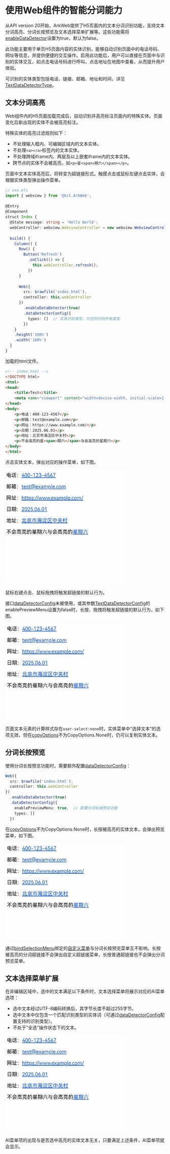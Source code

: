 # 使用Web组件的智能分词能力
<!--Kit: ArkWeb-->
<!--Subsystem: Web-->
<!--Owner: @zourongchun-->
<!--Designer: @zhufenghao-->
<!--Tester: @ghiker-->
<!--Adviser: @HelloShuo-->
从API version 20开始，ArkWeb提供了H5页面内的文本分词识别功能，支持文本分词高亮、分词长按预览及文本选择菜单扩展等。这些功能需将[enableDataDetector](../reference/apis-arkweb/arkts-basic-components-web-attributes.md#enabledatadetector20)设置为true，默认为false。

此功能主要用于单页H5页面内容的实体识别，能够自动识别页面中的电话号码、网址等信息，并提供便捷的交互操作。启用此功能后，用户可以直接在页面中与识别的实体交互，如点击电话号码进行呼叫，点击地址在地图中查看，从而提升用户体验。

可识别的实体类型包括电话、链接、邮箱、地址和时间，详见[TextDataDetectorType](../reference/apis-arkui/arkui-ts/ts-text-common.md#textdatadetectortype11枚举说明)。


## 文本分词高亮
Web组件内的H5页面加载完成后，自动识别并高亮标注页面内的特殊实体。页面变化后新出现的实体不会被高亮标注。

特殊实体的高亮过滤规则如下：

- 不处理输入框内、可编辑区域内的文本实体。
- 不处理`<a></a>`标签内的文本实体。
- 不处理跨域iframe内、两层及以上嵌套iframe内的文本实体。
- 跨节点的实体不会被高亮，如`<p>星<span>期六</span></p>`。

页面中文本实体高亮后，将转变为超链接形式。触摸点击或鼠标左键点击实体，会根据实体类型弹出操作菜单。

```ts
// xxx.ets
import { webview } from '@kit.ArkWeb';

@Entry
@Component
struct Index {
  @State message: string = 'Hello World';
  webController: webview.WebviewController = new webview.WebviewController();

  build() {
    Column() {
      Row() {
        Button('Refresh')
          .onClick(() => {
            this.webController.refresh();
          })
      }

      Web({
        src: $rawfile('index.html'),
        controller: this.webController
      })
        .enableDataDetector(true)
        .dataDetectorConfig({
          types: []  // 实体识别类型，为空则识别所有类型
        })
    }
    .height('100%')
    .width('100%')
  }
}
```

加载的html文件。
```html
<!-- index.html -->
<!DOCTYPE html>
<html>
<head>
    <title>Test</title>
    <meta name="viewport" content="width=device-width, initial-scale=1.0">
</head>
<body>
    <p>电话：400-123-4567</p>
    <p>邮箱：test@example.com</p>
    <p>网址：https://www.example.com/</p>
    <p>日期：2025.06.01</p>
    <p>地址：北京市海淀区中关村</p>
    <p>不会高亮的星<span>期六</span>与会高亮的星期六</p>
</body>
</html>
```
点击实体文本，弹出对应的操作菜单，如下图。

![web-data-detector-menu](figures/web-data-detector-menu.gif)

鼠标右键点击、鼠标拖拽将触发超链接的默认行为。

接口[dataDetectorConfig](../reference/apis-arkweb/arkts-basic-components-web-attributes.md#datadetectorconfig20)未被使用，或其参数[TextDataDetectorConfig](../reference/apis-arkui/arkui-ts/ts-text-common.md#textdatadetectorconfig11对象说明)的enablePreviewMenu设置为false时，长按、拖拽将触发超链接的默认行为，如下图。

![web-data-detector-normal-drag](figures/web-data-detector-normal-drag.gif)

页面文本元素的计算样式存在`user-select:none`时，实体菜单中“选择文本”的选项无效，但在[copyOptions](../reference/apis-arkweb/arkts-basic-components-web-attributes.md#copyoptions11)不为CopyOptions.None时，仍可以复制实体文本。

## 分词长按预览
使用分词长按预览功能时，需要额外配置[dataDetectorConfig](../reference/apis-arkweb/arkts-basic-components-web-attributes.md#datadetectorconfig20)：

<!--code_no_check-->
```ts
Web({
  src: $rawfile('index.html'),
  controller: this.webController
})
  .enableDataDetector(true)
  .dataDetectorConfig({
    enablePreviewMenu: true,  // 配置分词长按预览功能
    types: []
  })
```
在[copyOptions](../reference/apis-arkweb/arkts-basic-components-web-attributes.md#copyoptions11)不为CopyOptions.None时，长按被高亮的实体文本，会弹出预览菜单，如下图。

![web-data-detector-preview-drag](figures/web-data-detector-preview-drag.gif)

通过[bindSelectionMenu](../reference/apis-arkweb/arkts-basic-components-web-attributes.md#bindselectionmenu13)绑定的[自定义菜单](web_menu.md#自定义菜单)与分词长按预览菜单互不影响。长按被高亮的分词超链接不会弹出自定义超链接菜单，长按普通超链接也不会弹出分词预览菜单。


## 文本选择菜单扩展
在非编辑区域中，选中的文本满足以下条件时，文本选择菜单将展示对应的AI菜单选项：

- 选中文本经过UTF-8编码转换后，其字节长度不超过255字节。
- 选中文本中仅包含一个匹配识别类型的实体词（可通过[dataDetectorConfig](../reference/apis-arkweb/arkts-basic-components-web-attributes.md#datadetectorconfig20)配置支持的识别类型）。
- 不处于“全选”操作状态下的文本。

![web-data-detector-selection-menu](figures/web-data-detector-selection-menu.gif)

AI菜单项的出现与是否选中高亮的实体文本无关，只要满足上述条件，AI菜单项就会显示。